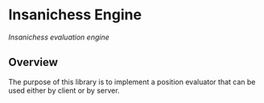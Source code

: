 # Insanichess Engine

_Insanichess evaluation engine_

## Overview

The purpose of this library is to implement a position evaluator that
can be used either by client or by server.
